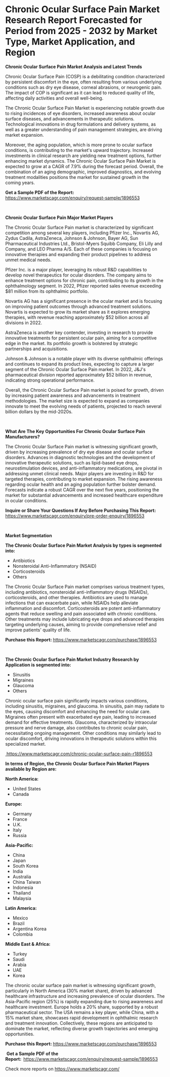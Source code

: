 <p><h1>Chronic Ocular Surface Pain Market Research Report Forecasted for Period from 2025 -  2032 by Market Type, Market Application, and Region</h1></p><p><strong>Chronic Ocular Surface Pain Market Analysis and Latest Trends</strong></p>
<p><p>Chronic Ocular Surface Pain (COSP) is a debilitating condition characterized by persistent discomfort in the eye, often resulting from various underlying conditions such as dry eye disease, corneal abrasions, or neurogenic pain. The impact of COP is significant as it can lead to reduced quality of life, affecting daily activities and overall well-being. </p><p>The Chronic Ocular Surface Pain Market is experiencing notable growth due to rising incidences of eye disorders, increased awareness about ocular surface diseases, and advancements in therapeutic solutions. Technological innovations in drug formulations and delivery systems, as well as a greater understanding of pain management strategies, are driving market expansion. </p><p>Moreover, the aging population, which is more prone to ocular surface conditions, is contributing to the market's upward trajectory. Increased investments in clinical research are yielding new treatment options, further enhancing market dynamics. The Chronic Ocular Surface Pain Market is expected to grow at a CAGR of 7.9% during the forecast period. Overall, the combination of an aging demographic, improved diagnostics, and evolving treatment modalities positions the market for sustained growth in the coming years.</p></p>
<p><strong>Get a Sample PDF of the Report:&nbsp;</strong> <a href="https://www.marketscagr.com/enquiry/request-sample/1896553?utm_campaign=2095&utm_medium=2&utm_source=Github&utm_content=ia&utm_term=03032025&utm_id=chronic-ocular-surface-pain">https://www.marketscagr.com/enquiry/request-sample/1896553</a></p>
<p>&nbsp;</p>
<p><strong>Chronic Ocular Surface Pain Major Market Players</strong></p>
<p><p>The Chronic Ocular Surface Pain market is characterized by significant competition among several key players, including Pfizer Inc., Novartis AG, Zydus Cadila, AstraZeneca, Johnson & Johnson, Bayer AG, Sun Pharmaceutical Industries Ltd., Bristol-Myers Squibb Company, Eli Lilly and Company, and LEO Pharma A/S. Each of these companies is focusing on innovative therapies and expanding their product pipelines to address unmet medical needs.</p><p>Pfizer Inc. is a major player, leveraging its robust R&D capabilities to develop novel therapeutics for ocular disorders. The company aims to enhance treatment options for chronic pain, contributing to its growth in the ophthalmology segment. In 2022, Pfizer reported sales revenue exceeding $81 million from its ophthalmic portfolio.</p><p>Novartis AG has a significant presence in the ocular market and is focusing on improving patient outcomes through advanced treatment solutions. Novartis is expected to grow its market share as it explores emerging therapies, with revenue reaching approximately $52 billion across all divisions in 2022.</p><p>AstraZeneca is another key contender, investing in research to provide innovative treatments for persistent ocular pain, aiming for a competitive edge in the market. Its portfolio growth is bolstered by strategic partnerships and acquisitions. </p><p>Johnson & Johnson is a notable player with its diverse ophthalmic offerings and continues to expand its product lines, expecting to capture a larger segment of the Chronic Ocular Surface Pain market. In 2022, J&J's pharmaceutical division reported approximately $52 billion in revenue, indicating strong operational performance.</p><p>Overall, the Chronic Ocular Surface Pain market is poised for growth, driven by increasing patient awareness and advancements in treatment methodologies. The market size is expected to expand as companies innovate to meet the evolving needs of patients, projected to reach several billion dollars by the mid-2020s.</p></p>
<p>&nbsp;</p>
<p><strong>What Are The Key Opportunities For Chronic Ocular Surface Pain Manufacturers?</strong></p>
<p><p>The Chronic Ocular Surface Pain market is witnessing significant growth, driven by increasing prevalence of dry eye disease and ocular surface disorders. Advances in diagnostic technologies and the development of innovative therapeutic solutions, such as lipid-based eye drops, neurostimulation devices, and anti-inflammatory medications, are pivotal in addressing unmet clinical needs. Major players are investing in R&D for targeted therapies, contributing to market expansion. The rising awareness regarding ocular health and an aging population further bolster demand. Forecasts indicate a robust CAGR over the next five years, positioning the market for substantial advancements and increased healthcare expenditure in ocular conditions.</p></p>
<p><strong>Inquire or Share Your Questions If Any Before Purchasing This Report:</strong> <a href="https://www.marketscagr.com/enquiry/pre-order-enquiry/1896553?utm_campaign=2095&utm_medium=2&utm_source=Github&utm_content=ia&utm_term=03032025&utm_id=chronic-ocular-surface-pain">https://www.marketscagr.com/enquiry/pre-order-enquiry/1896553</a></p>
<p>&nbsp;</p>
<p><strong>Market Segmentation</strong></p>
<p><strong>The Chronic Ocular Surface Pain Market Analysis by types is segmented into:</strong></p>
<p><ul><li>Antibiotics</li><li>Nonsteroidal Anti-Inflammatory (NSAID)</li><li>Corticosteroids</li><li>Others</li></ul></p>
<p><p>The Chronic Ocular Surface Pain market comprises various treatment types, including antibiotics, nonsteroidal anti-inflammatory drugs (NSAIDs), corticosteroids, and other therapies. Antibiotics are used to manage infections that can exacerbate pain, while NSAIDs help alleviate inflammation and discomfort. Corticosteroids are potent anti-inflammatory agents that reduce swelling and pain associated with chronic conditions. Other treatments may include lubricating eye drops and advanced therapies targeting underlying causes, aiming to provide comprehensive relief and improve patients' quality of life.</p></p>
<p><strong>Purchase this Report:&nbsp;</strong><a href="https://www.marketscagr.com/purchase/1896553?utm_campaign=2095&utm_medium=2&utm_source=Github&utm_content=ia&utm_term=03032025&utm_id=chronic-ocular-surface-pain">https://www.marketscagr.com/purchase/1896553</a></p>
<p>&nbsp;</p>
<p><strong>The Chronic Ocular Surface Pain Market Industry Research by Application is segmented into:</strong></p>
<p><ul><li>Sinusitis</li><li>Migraines</li><li>Glaucoma</li><li>Others</li></ul></p>
<p><p>Chronic ocular surface pain significantly impacts various conditions, including sinusitis, migraines, and glaucoma. In sinusitis, pain may radiate to the eyes, causing discomfort and enhancing the need for ocular care. Migraines often present with exacerbated eye pain, leading to increased demand for effective treatments. Glaucoma, characterized by intraocular pressure and nerve damage, also contributes to chronic ocular pain, necessitating ongoing management. Other conditions may similarly lead to ocular discomfort, driving innovations in therapeutic solutions within this specialized market.</p></p>
<p><a href="https://www.marketscagr.com/chronic-ocular-surface-pain-r1896553?utm_campaign=2095&utm_medium=2&utm_source=Github&utm_content=ia&utm_term=03032025&utm_id=chronic-ocular-surface-pain">&nbsp;https://www.marketscagr.com/chronic-ocular-surface-pain-r1896553</a></p>
<p><strong>In terms of Region, the Chronic Ocular Surface Pain Market Players available by Region are:</strong></p>
<p>
    <p> <strong> North America: </strong>
        <ul>
            <li>United States</li>
            <li>Canada</li>
        </ul>
        </p> 
    <p> <strong> Europe: </strong>
        <ul>
            <li>Germany</li>
            <li>France</li>
            <li>U.K.</li>
            <li>Italy</li>
            <li>Russia</li>
        </ul>
        </p> 
    <p> <strong> Asia-Pacific: </strong>
        <ul>
            <li>China</li>
            <li>Japan</li>
            <li>South Korea</li>
            <li>India</li>
            <li>Australia</li>
            <li>China Taiwan</li>
            <li>Indonesia</li>
            <li>Thailand</li>
            <li>Malaysia</li>
        </ul>
        </p> 
    <p> <strong> Latin America: </strong>
        <ul>
            <li>Mexico</li>
            <li>Brazil</li>
            <li>Argentina Korea</li>
            <li>Colombia</li>
        </ul>
        </p> 
    <p> <strong> Middle East & Africa: </strong>
        <ul>
            <li>Turkey</li>
            <li>Saudi</li>
            <li>Arabia</li>
            <li>UAE</li>
            <li>Korea</li>
        </ul>
    </p>
    </p>
<p><p>The chronic ocular surface pain market is witnessing significant growth, particularly in North America (30% market share), driven by advanced healthcare infrastructure and increasing prevalence of ocular disorders. The Asia-Pacific region (25%) is rapidly expanding due to rising awareness and healthcare investment. Europe holds a 20% share, supported by a robust pharmaceutical sector. The USA remains a key player, while China, with a 15% market share, showcases rapid development in ophthalmic research and treatment innovation. Collectively, these regions are anticipated to dominate the market, reflecting diverse growth trajectories and emerging opportunities.</p></p>
<p><strong>Purchase this Report: </strong><a href="https://www.marketscagr.com/purchase/1896553?utm_campaign=2095&utm_medium=2&utm_source=Github&utm_content=ia&utm_term=03032025&utm_id=chronic-ocular-surface-pain">https://www.marketscagr.com/purchase/1896553</a></p>
<p>&nbsp;<strong>Get a Sample PDF of the Report:&nbsp;&nbsp;</strong><a href="https://www.marketscagr.com/enquiry/request-sample/1896553?utm_campaign=2095&utm_medium=2&utm_source=Github&utm_content=ia&utm_term=03032025&utm_id=chronic-ocular-surface-pain">https://www.marketscagr.com/enquiry/request-sample/1896553</a></p>
<p><strong></strong></p>
<p>Check more reports on <a href="https://www.marketscagr.com/?utm_campaign=2095&utm_medium=2&utm_source=Github&utm_content=ia&utm_term=03032025&utm_id=chronic-ocular-surface-pain">https://www.marketscagr.com/</a></p>